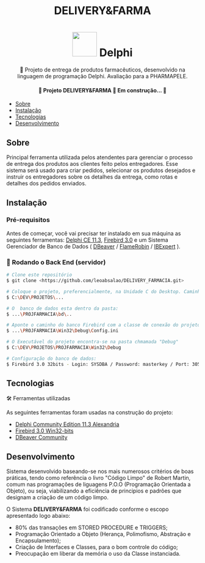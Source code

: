 <h1 align="center">DELIVERY&FARMA</h1>
<h1 align="center">
  <img height="64px" src="https://img.icons8.com/color/48/000000/delphi-ide.png"> Delphi
</h1>
<p align="center">🚀 Projeto de entrega de produtos farmacêuticos, desenvolvido na linguagem de programação Delphi. Avaliação para a PHARMAPELE.</p>
<p></p>
<p></p>
<h4 align="center"> 
	🚧  Projeto DELIVERY&FARMA  🚀 Em construção...  🚧
</h4>

<!--ts-->
   * [Sobre](#Sobre)
   * [Instalação](#instalacao)
   * [Tecnologias](#tecnologias)
   * [Desenvolvimento](#desenvolvimento) 
<!--te-->

## Sobre
<p>
	Principal ferramenta utilizada pelos atendentes para gerenciar o processo de entrega dos
produtos aos clientes feito pelos entregadores. Esse sistema será usado para criar pedidos,
selecionar os produtos desejados e instruir os entregadores sobre os detalhes da entrega,
como rotas e detalhes dos pedidos enviados.
</p>

## Instalação
### Pré-requisitos

Antes de começar, você vai precisar ter instalado em sua máquina as seguintes ferramentas:
[Delphi CE 11.3](https://www.embarcadero.com/br/products/delphi/starter/free-download), [Firebird 3.0](https://firebirdsql.org/en/firebird-3-0-10/#Win32) e um Sistema Gerenciador de Banco de Dados ( [DBeaver](https://dbeaver.io/) / [FlameRobin](http://www.flamerobin.org/) / [IBExpert](https://www.ibexpert.net/downloadcenter/) ).


### 🎲 Rodando o Back End (servidor)

```bash
# Clone este repositório
$ git clone <https://github.com/leoabsalao/DELIVERY_FARMACIA.git>

# Coloque o projeto, preferencialmente, na Unidade C do Desktop. Caminho atual: 
$ C:\DEV\PROJETOS\...

# O  banco de dados esta dentro da pasta:
$ ...\PROJFARMACIA\bd\..

# Aponte o caminho do banco Firebird com a classe de conexão do projeto através do arquivo .Ini
$ ...\PROJFARMACIA\Win32\Debug\Config.ini

# O Executável do projeto encontra-se na pasta chmamada "Debug"
$ C:\DEV\PROJETOS\PROJFARMACIA\Win32\Debug

# Configuração do banco de dados:
$ Firebird 3.0 32bits - Login: SYSDBA / Password: masterkey / Port: 3050
```

## Tecnologias 
🛠 Ferramentas utilizadas

As seguintes ferramentas foram usadas na construção do projeto:

- [Delphi Community Edition 11.3 Alexandria](https://www.embarcadero.com/br/products/delphi/starter/free-download)
- [Firebird 3.0 Win32-bits](https://firebirdsql.org/en/firebird-3-0-10/#Win32)
- [DBeaver Community](https://dbeaver.io/)

## Desenvolvimento

<p> Sistema desenvolvido baseando-se nos mais numerosos critérios de boas práticas, tendo como referência o livro "Código Limpo" de Robert Martin, comum nas programações de liguagens P.O.O (Programação Orientada a Objeto), 
ou seja, viabilizando a eficiência de principios e padrôes que designam a criação de um código limpo. 

O Sistema <b>DELIVERY&FARMA</b> foi codificado conforme o escopo apresentado logo abaixo:
- 80% das transações em STORED PROCEDURE e TRIGGERS;
- Programação Orientado a Objeto (Herança, Polimofismo, Abstração e Encapsulamento);
- Criação de Interfaces e Classes, para o bom controle do código;
- Preocupação em liberar da memória o uso da Classe instanciada. 
</p>

